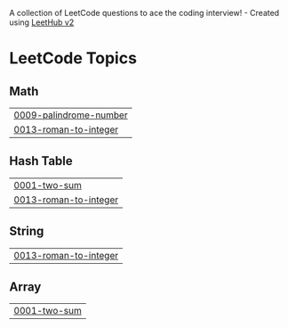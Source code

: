 A collection of LeetCode questions to ace the coding interview! - Created using [LeetHub v2](https://github.com/arunbhardwaj/LeetHub-2.0)
<!---LeetCode Topics Start-->
# LeetCode Topics
## Math
|  |
| ------- |
| [0009-palindrome-number](https://github.com/Hebabo/problem-solving/tree/master/0009-palindrome-number) |
| [0013-roman-to-integer](https://github.com/Hebabo/problem-solving/tree/master/0013-roman-to-integer) |
## Hash Table
|  |
| ------- |
| [0001-two-sum](https://github.com/Hebabo/problem-solving/tree/master/0001-two-sum) |
| [0013-roman-to-integer](https://github.com/Hebabo/problem-solving/tree/master/0013-roman-to-integer) |
## String
|  |
| ------- |
| [0013-roman-to-integer](https://github.com/Hebabo/problem-solving/tree/master/0013-roman-to-integer) |
## Array
|  |
| ------- |
| [0001-two-sum](https://github.com/Hebabo/problem-solving/tree/master/0001-two-sum) |
<!---LeetCode Topics End-->